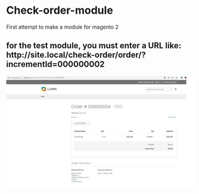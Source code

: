 # Check-order-module
First attempt to make a module for magento 2
<h2>for the test module, you must enter a URL like:</br>
http://site.local/check-order/order/?incrementId=000000002</h2>

![module](https://github.com/dmitriyltw/CheckOrder-magento2/raw/master/module.jpg)
